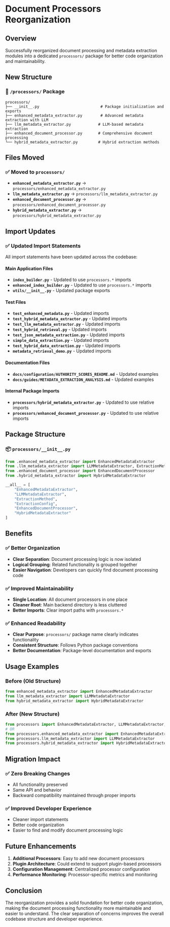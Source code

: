 # Document Processors Reorganization

## Overview
Successfully reorganized document processing and metadata extraction modules into a dedicated `processors/` package for better code organization and maintainability.

## New Structure

### 📁 `/processors/` Package
```
processors/
├── __init__.py                           # Package initialization and exports
├── enhanced_metadata_extractor.py        # Advanced metadata extraction with LLM
├── llm_metadata_extractor.py            # LLM-based metadata extraction
├── enhanced_document_processor.py       # Comprehensive document processing
└── hybrid_metadata_extractor.py         # Hybrid extraction methods
```

## Files Moved

### ✅ Moved to `processors/`
- **`enhanced_metadata_extractor.py`** → `processors/enhanced_metadata_extractor.py`
- **`llm_metadata_extractor.py`** → `processors/llm_metadata_extractor.py`
- **`enhanced_document_processor.py`** → `processors/enhanced_document_processor.py`
- **`hybrid_metadata_extractor.py`** → `processors/hybrid_metadata_extractor.py`

## Import Updates

### ✅ Updated Import Statements
All import statements have been updated across the codebase:

#### Main Application Files
- **`index_builder.py`** - Updated to use `processors.*` imports
- **`enhanced_index_builder.py`** - Updated to use `processors.*` imports
- **`utils/__init__.py`** - Updated package exports

#### Test Files
- **`test_enhanced_metadata.py`** - Updated imports
- **`test_hybrid_metadata_extractor.py`** - Updated imports
- **`test_llm_metadata_extractor.py`** - Updated imports
- **`test_hybrid_retrieval.py`** - Updated imports
- **`test_json_metadata_extraction.py`** - Updated imports
- **`simple_data_extraction.py`** - Updated imports
- **`test_hybrid_data_extraction.py`** - Updated imports
- **`metadata_retrieval_demo.py`** - Updated imports

#### Documentation Files
- **`docs/configuration/AUTHORITY_SCORES_README.md`** - Updated examples
- **`docs/guides/METADATA_EXTRACTION_ANALYSIS.md`** - Updated examples

#### Internal Package Imports
- **`processors/hybrid_metadata_extractor.py`** - Updated to use relative imports
- **`processors/enhanced_document_processor.py`** - Updated to use relative imports

## Package Structure

### 📦 `processors/__init__.py`
```python
from .enhanced_metadata_extractor import EnhancedMetadataExtractor
from .llm_metadata_extractor import LLMMetadataExtractor, ExtractionMethod, ExtractionConfig
from .enhanced_document_processor import EnhancedDocumentProcessor
from .hybrid_metadata_extractor import HybridMetadataExtractor

__all__ = [
    "EnhancedMetadataExtractor",
    "LLMMetadataExtractor", 
    "ExtractionMethod",
    "ExtractionConfig",
    "EnhancedDocumentProcessor",
    "HybridMetadataExtractor"
]
```

## Benefits

### ✅ Better Organization
- **Clear Separation**: Document processing logic is now isolated
- **Logical Grouping**: Related functionality is grouped together
- **Easier Navigation**: Developers can quickly find document processing code

### ✅ Improved Maintainability
- **Single Location**: All document processors in one place
- **Cleaner Root**: Main backend directory is less cluttered
- **Better Imports**: Clear import paths with `processors.*`

### ✅ Enhanced Readability
- **Clear Purpose**: `processors/` package name clearly indicates functionality
- **Consistent Structure**: Follows Python package conventions
- **Better Documentation**: Package-level documentation and exports

## Usage Examples

### Before (Old Structure)
```python
from enhanced_metadata_extractor import EnhancedMetadataExtractor
from llm_metadata_extractor import LLMMetadataExtractor
from hybrid_metadata_extractor import HybridMetadataExtractor
```

### After (New Structure)
```python
from processors import EnhancedMetadataExtractor, LLMMetadataExtractor, HybridMetadataExtractor
# OR
from processors.enhanced_metadata_extractor import EnhancedMetadataExtractor
from processors.llm_metadata_extractor import LLMMetadataExtractor
from processors.hybrid_metadata_extractor import HybridMetadataExtractor
```

## Migration Impact

### ✅ Zero Breaking Changes
- All functionality preserved
- Same API and behavior
- Backward compatibility maintained through proper imports

### ✅ Improved Developer Experience
- Cleaner import statements
- Better code organization
- Easier to find and modify document processing logic

## Future Enhancements

1. **Additional Processors**: Easy to add new document processors
2. **Plugin Architecture**: Could extend to support plugin-based processors
3. **Configuration Management**: Centralized processor configuration
4. **Performance Monitoring**: Processor-specific metrics and monitoring

## Conclusion

The reorganization provides a solid foundation for better code organization, making the document processing functionality more maintainable and easier to understand. The clear separation of concerns improves the overall codebase structure and developer experience.

